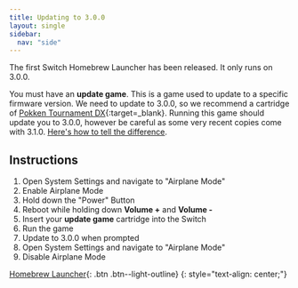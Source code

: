 ```yaml
---
title: Updating to 3.0.0
layout: single
sidebar:
  nav: "side"
---
```


The first Switch Homebrew Launcher has been released. It only runs on 3.0.0.

You must have an **update game**. This is a game used to update to a specific firmware version. We need to update to 3.0.0, so we recommend a cartridge of [Pokken Tournament DX](https://www.amazon.com/s/ref=nb_sb_noss?field-keywords=Pokken+Tournament+DX){:target=_blank}. Running this game should update you to 3.0.0, however be careful as some very recent copies come with 3.1.0. [Here's how to tell the difference](/more/pokken-tournament-dx).

## Instructions

1. Open System Settings and navigate to "Airplane Mode"
2. Enable Airplane Mode
3. Hold down the "Power" Button
4. Reboot while holding down **Volume +** and **Volume -**
5. Insert your **update game** cartridge into the Switch
6. Run the game
7. Update to 3.0.0 when prompted
8. Open System Settings and navigate to "Airplane Mode"
9. Disable Airplane Mode

[Homebrew Launcher](/guide/homebrew-launcher){: .btn .btn--light-outline}
{: style="text-align: center;"}
